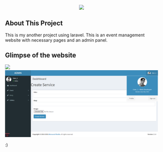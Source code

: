 <p align="center"><img src="https://laravel.com/assets/img/components/logo-laravel.svg"></p>


## About This Project

This is my another project using laravel. This is an event management website with necessary pages and an admin panel.


## Glimpse of the website

<img src="website_pics/FireShot Capture 072 - Celebration Entertainment Category Bootstrap Responsive Web Template _ - 127.0.0.1.png">

<img src="website_pics/FireShot Capture 078 - MyBlog - Dashboard - 127.0.0.1.png">

:)
